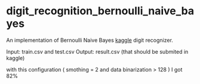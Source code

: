 
# digit_recognition_bernoulli_naive_bayes
An implementation of Bernoulli Naive Bayes [kaggle](https://www.kaggle.com/c/digit-recognizer/submit) digit recognizer.

Input: train.csv and test.csv
Output: result.csv (that should be submited in kaggle)

with this configuration ( smothing = 2 and data binarization > 128 ) I got 82%
